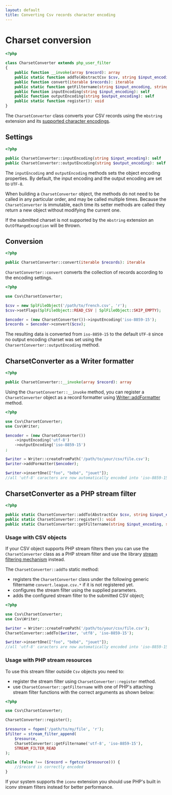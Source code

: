```yaml
---
layout: default
title: Converting Csv records character encoding
---
```


# Charset conversion

~~~php
<?php

class CharsetConverter extends php_user_filter
{
    public function __invoke(array $record): array
    public static function addTo(AbstractCsv $csv, string $input_encoding, string $output_encoding): AbstractCsv
    public function convert(iterable $records): iterable
    public static function getFiltername(string $input_encoding, string $output_encoding): string
    public function inputEncoding(string $input_encoding): self
    public function outputEncoding(string $output_encoding): self
    public static function register(): void
}
~~~

The `CharsetConverter` class converts your CSV records using the `mbstring` extension and its [supported character encodings](http://php.net/manual/en/mbstring.supported-encodings.php).

## Settings

~~~php
<?php

public CharsetConverter::inputEncoding(string $input_encoding): self
public CharsetConverter::outputEncoding(string $output_encoding): self
~~~

The `inputEncoding` and `outputEncoding` methods sets the object encoding properties. By default, the input encoding and the output encoding are set to `UTF-8`.

When building a `CharsetConverter` object, the methods do not need to be called in any particular order, and may be called multiple times. Because the `CharsetConverter` is immutable, each time its setter methods are called they return a new object without modifying the current one.

<p class="message-warning">If the submitted charset is not supported by the <code>mbstring</code> extension an <code>OutOfRangeException</code> will be thrown.</p>

## Conversion

~~~php
<?php

public CharsetConverter::convert(iterable $records): iterable
~~~

`CharsetConverter::convert` converts the collection of records according to the encoding settings.

~~~php
<?php

use Csv\CharsetConverter;

$csv = new SplFileObject('/path/to/french.csv', 'r');
$csv->setFlags(SplFileObject::READ_CSV | SplFileObject::SKIP_EMPTY);

$encoder = (new CharsetConverter())->inputEncoding('iso-8859-15');
$records = $encoder->convert($csv);
~~~

The resulting data is converted from `iso-8859-15` to the default `UTF-8` since  no output encoding charset was set using the `CharsertConverter::outputEncoding` method.


## CharsetConverter as a Writer formatter

~~~php
<?php

public CharsetConverter::__invoke(array $record): array
~~~

Using the `CharsetConverter::__invoke` method, you can register a `CharsetConverter` object as a record formatter using [Writer::addFormatter](/9.0/writer/#record-formatter) method.

~~~php
<?php

use Csv\CharsetConverter;
use Csv\Writer;

$encoder = (new CharsetConverter())
    ->inputEncoding('utf-8')
    ->outputEncoding('iso-8859-15')
;

$writer = Writer::createFromPath('/path/to/your/csv/file.csv');
$writer->addFormatter($encoder);

$writer->insertOne(["foo", "bébé", "jouet"]);
//all 'utf-8' caracters are now automatically encoded into 'iso-8859-15' charset
~~~

## CharsetConverter as a PHP stream filter

~~~php
<?php

public static CharsetConverter::addTo(AbstractCsv $csv, string $input_encoding, string $output_encoding): AbstractCsv
public static CharsetConverter::register(): void
public static CharsetConverter::getFiltername(string $input_encoding, string $output_encoding): string
~~~

### Usage with CSV objects

If your CSV object supports PHP stream filters then you can use the `CharsetConverter` class as a PHP stream filter and use the library [stream filtering mechanism](/9.0/connections/filters/) instead.

The `CharsetConverter::addTo` static method:

- registers the `CharsetConverter` class under the following generic filtername `convert.league.csv.*` if it is not registered yet.
- configures the stream filter using the supplied parameters.
- adds the configured stream filter to the submitted CSV object;

~~~php
<?php

use Csv\CharsetConverter;
use Csv\Writer;

$writer = Writer::createFromPath('/path/to/your/csv/file.csv');
CharsetConverter::addTo($writer, 'utf8', 'iso-8859-15');

$writer->insertOne(["foo", "bébé", "jouet"]);
//all 'utf-8' caracters are now automatically encoded into 'iso-8859-15' charset
~~~

### Usage with PHP stream resources

To use this stream filter outside `Csv` objects you need to:

- register the stream filter using `CharsetConverter::register` method.
- use `CharsetConverter::getFiltername` with one of PHP's attaching stream filter functions with the correct arguments as shown below:

~~~php
<?php

use Csv\CharsetConverter;

CharsetConverter::register();

$resource = fopen('/path/to/my/file', 'r');
$filter = stream_filter_append(
	$resource,
	CharsetConverter::getFiltername('utf-8', 'iso-8859-15'),
	STREAM_FILTER_READ
);

while (false !== ($record = fgetcsv($resource))) {
    //$record is correctly encoded
}
~~~


<p class="message-info">If your system supports the <code>iconv</code> extension you should use PHP's built in iconv stream filters instead for better performance.</p>
